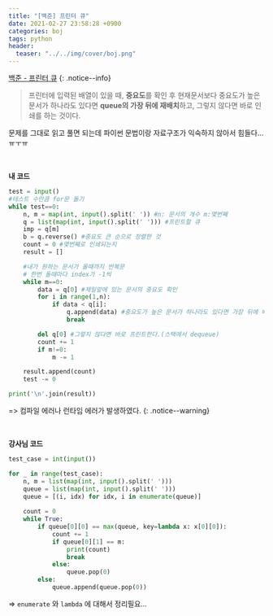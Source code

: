 ```yaml
---
title: "[백준] 프린터 큐"
date: 2021-02-27 23:58:28 +0900
categories: boj
tags: python
header:
  teaser: "../../img/cover/boj.png"
---
```




[백준 - 프린터 큐](https://www.acmicpc.net/problem/1966)
{: .notice--info} 

> 프린터에 입력된 배열이 있을 때, **중요도**를 확인 후 현재문서보다 중요도가 높은 문서가 하나라도 있다면 **queue의 가장 뒤에 재배치**하고, 그렇지 않다면 바로 인쇄를 하는 것이다.

문제를 그대로 읽고 풀면 되는데 파이썬 문법이랑 자료구조가 익숙하지 않아서 힘들다...ㅠㅜㅠ



<br>

**내 코드**

```python
test = input()
#테스트 수만큼 for문 돌기
while test==0:
    n, m = map(int, input().split(' ')) #n: 문서의 개수 m:몇번째
    q = list(map(int, input().split(' '))) #프린트할 큐
    imp = q[m]
    b = q.reverse() #중요도 큰 순으로 정렬한 것
    count = 0 #몇번째로 인쇄되는지
    result = []

    #내가 원하는 문서가 올때까지 반복문
    # 한번 돌때마다 index가 -1씩
    while m==0:
        data = q[0] #제일앞에 있는 문서의 중요도 확인
        for i in range(1,n):
            if data < q[i]:
                q.append(data) #중요도가 높은 문서가 하나라도 있다면 가장 뒤에 배치한다.
                break

        del q[0] #그렇지 않다면 바로 프린트한다.(스택에서 dequeue)
        count += 1
        if m!=0:
            m -= 1

    result.append(count)
    test -= 0

print('\n'.join(result))
```

=> 컴파일 에러나 런타임 에러가 발생하였다.
{: .notice--warning} 



<br>

**강사님 코드**

```python
test_case = int(input())

for _ in range(test_case):
    n, m = list(map(int, input().split(' ')))
    queue = list(map(int, input().split(' ')))
    queue = [(i, idx) for idx, i in enumerate(queue)]
    
    count = 0
    while True:
        if queue[0][0] == max(queue, key=lambda x: x[0][0]):
        	count += 1
            if queue[0][1] == m:
                print(count)
                break
            else:
                queue.pop(0)
        else:
            queue.append(queue.pop(0))
```

=> `enumerate` 와 `lambda` 에 대해서 정리필요...